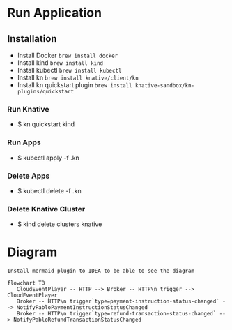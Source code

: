# Run Application
## Installation
* Install Docker `brew install docker`
* Install kind `brew install kind`
* Install kubectl `brew install kubectl`
* Install kn `brew install knative/client/kn`
* Install kn quickstart plugin `brew install knative-sandbox/kn-plugins/quickstart`

### Run Knative
* $ kn quickstart kind
 
### Run Apps
* $ kubectl apply -f .kn

### Delete Apps
* $ kubectl delete -f .kn

### Delete Knative Cluster
* $ kind delete clusters knative



# Diagram
`Install mermaid plugin to IDEA to be able to see the diagram`
```mermaid
flowchart TB
   CloudEventPlayer -- HTTP --> Broker -- HTTP\n trigger --> CloudEventPlayer
   Broker -- HTTP\n trigger`type=payment-instruction-status-changed` --> NotifyPabloPaymentInstructionStatusChanged
   Broker -- HTTP\n trigger`type=refund-transaction-status-changed` --> NotifyPabloRefundTransactionStatusChanged
```